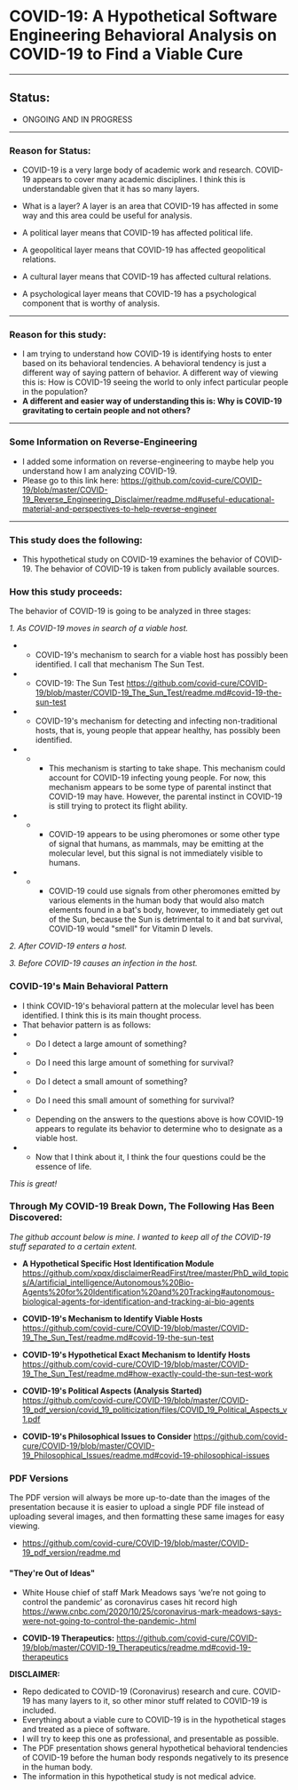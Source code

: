 # COVID-19: A Hypothetical Software Engineering Behavioral Analysis on COVID-19 to Find a Viable Cure

- -----------------------------------------------------------------------------------------------------------------------------

## Status: 

- ONGOING AND IN PROGRESS
- ----------------------------------------------------------------------------------------------------------------------------

### Reason for Status: 

- COVID-19 is a very large body of academic work and research. COVID-19 appears to cover many academic disciplines. I think this is understandable given that it has so many layers. 

- What is a layer? A layer is an area that COVID-19 has affected in some way and this area could be useful for analysis.
- A political layer means that COVID-19 has affected political life.
- A geopolitical layer means that COVID-19 has affected geopolitical relations.
- A cultural layer means that COVID-19 has affected cultural relations.
- A psychological layer means that COVID-19 has a psychological component that is worthy of analysis.

- -----------------------------------------------------------------------------------------------------------------------------

### Reason for this study:

- I am trying to understand how COVID-19 is identifying hosts to enter based on its behavioral tendencies. A behavioral tendency is just a different way of saying pattern of behavior. A different way of viewing this is: How is COVID-19 seeing the world to only infect particular people in the population?
- __A different and easier way of understanding this is: Why is COVID-19 gravitating to certain people and not others?__
- --------------------------------------------------------------------------------------------------------------------------------
### Some Information on Reverse-Engineering

- I added some information on reverse-engineering to maybe help you understand how I am analyzing COVID-19.
- Please go to this link here: https://github.com/covid-cure/COVID-19/blob/master/COVID-19_Reverse_Engineering_Disclaimer/readme.md#useful-educational-material-and-perspectives-to-help-reverse-engineer

- ------------------------------------------------------------------------------------------------------------------------------

### This study does the following:

- This hypothetical study on COVID-19 examines the behavior of COVID-19. The behavior of COVID-19 is taken from publicly available sources. 

### How this study proceeds:

The behavior of COVID-19 is going to be analyzed in three stages:

*1. As COVID-19 moves in search of a viable host.*
* - COVID-19's mechanism to search for a viable host has possibly been identified. I call that mechanism The Sun Test.
* - COVID-19: The Sun Test https://github.com/covid-cure/COVID-19/blob/master/COVID-19_The_Sun_Test/readme.md#covid-19-the-sun-test
* - COVID-19's mechanism for detecting and infecting non-traditional hosts, that is, young people that appear healthy, has possibly been identified.
* - - This mechanism is starting to take shape. This mechanism could account for COVID-19 infecting young people. For now, this mechanism appears to be some type of parental instinct that COVID-19 may have. However, the parental instinct in COVID-19 is still trying to protect its flight ability.
* - - COVID-19 appears to be using pheromones or some other type of signal that humans, as mammals, may be emitting at the molecular level, but this signal is not immediately
visible to humans.
* - - COVID-19 could use signals from other pheromones emitted by various elements in the human body that would also match elements found in a bat's body, however, to immediately get out of the Sun, because the Sun is detrimental to it and bat survival, COVID-19 would "smell" for Vitamin D levels.

*2. After COVID-19 enters a host.*

*3. Before COVID-19 causes an infection in the host.*


### COVID-19's Main Behavioral Pattern


- I think COVID-19's behavioral pattern at the molecular level has been identified. I think this is its main thought process.
- That behavior pattern is as follows:
- - Do I detect a large amount of something?
- - Do I need this large amount of something for survival?
- - Do I detect a small amount of something?
- - Do I need this small amount of something for survival?
- - Depending on the answers to the questions above is how COVID-19 appears to regulate its behavior to determine who to designate as a viable host.
- - Now that I think about it, I think the four questions could be the essence of life.

*This is great!*

### Through My COVID-19 Break Down, The Following Has Been Discovered:

*The github account below is mine. I wanted to keep all of the COVID-19 stuff separated to a certain extent.*

- __A Hypothetical Specific Host Identification Module__ https://github.com/xpqx/disclaimerReadFirst/tree/master/PhD_wild_topics/A/artificial_intelligence/Autonomous%20Bio-Agents%20for%20Identification%20and%20Tracking#autonomous-biological-agents-for-identification-and-tracking-ai-bio-agents

- __COVID-19's Mechanism to Identify Viable Hosts__ https://github.com/covid-cure/COVID-19/blob/master/COVID-19_The_Sun_Test/readme.md#covid-19-the-sun-test

- __COVID-19's Hypothetical Exact Mechanism to Identify Hosts__ https://github.com/covid-cure/COVID-19/blob/master/COVID-19_The_Sun_Test/readme.md#how-exactly-could-the-sun-test-work

- __COVID-19's Political Aspects (Analysis Started)__ https://github.com/covid-cure/COVID-19/blob/master/COVID-19_pdf_version/covid_19_politicization/files/COVID_19_Political_Aspects_v1.pdf

- __COVID-19's Philosophical Issues to Consider__ https://github.com/covid-cure/COVID-19/blob/master/COVID-19_Philosophical_Issues/readme.md#covid-19-philosophical-issues

### PDF Versions

The PDF version will always be more up-to-date than the images of the presentation because it is easier to upload a single PDF file instead of uploading several images, and then formatting these same images for easy viewing.

- https://github.com/covid-cure/COVID-19/blob/master/COVID-19_pdf_version/readme.md

#### "They're Out of Ideas"

- White House chief of staff Mark Meadows says ‘we’re not going to control the pandemic’ as coronavirus cases hit record high https://www.cnbc.com/2020/10/25/coronavirus-mark-meadows-says-were-not-going-to-control-the-pandemic-.html

- __COVID-19 Therapeutics:__ https://github.com/covid-cure/COVID-19/blob/master/COVID-19_Therapeutics/readme.md#covid-19-therapeutics


__DISCLAIMER:__ 

- Repo dedicated to COVID-19 (Coronavirus) research and cure. COVID-19 has many layers to it, so other minor stuff related to COVID-19 is included.
- Everything about a viable cure to COVID-19 is in the hypothetical stages and treated as a piece of software.
- I will try to keep this one as professional, and presentable as possible.
- The PDF presentation shows general hypothetical behavioral tendencies of COVID-19 before the human body responds negatively to its presence in the human body. 
- The information in this hypothetical study is not medical advice. 
